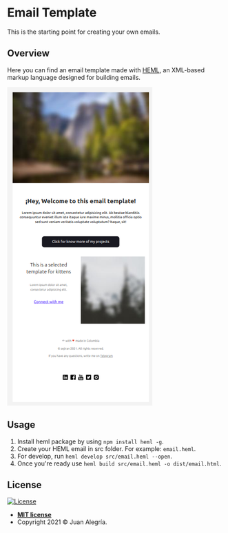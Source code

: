 # Email Template
This is the starting point for creating your own emails.

## Overview

Here you can find an email template made with [HEML](https://heml.io/), an XML-based markup language designed for building emails.

![Example Mail](https://github.com/zejiran/email-template/blob/main/assets/images/example-mail.png?raw=true)

## Usage

1. Install heml package by using `npm install heml -g`.
2. Create your HEML email in src folder. For example: `email.heml`.
3. For develop, run `heml develop src/email.heml --open`.
4. Once you're ready use `heml build src/email.heml -o dist/email.html`.

## License

[![License](http://img.shields.io/:license-mit-blue.svg?style=flat-square)](http://badges.mit-license.org)

- **[MIT license](LICENSE)**
- Copyright 2021 © Juan Alegría.
